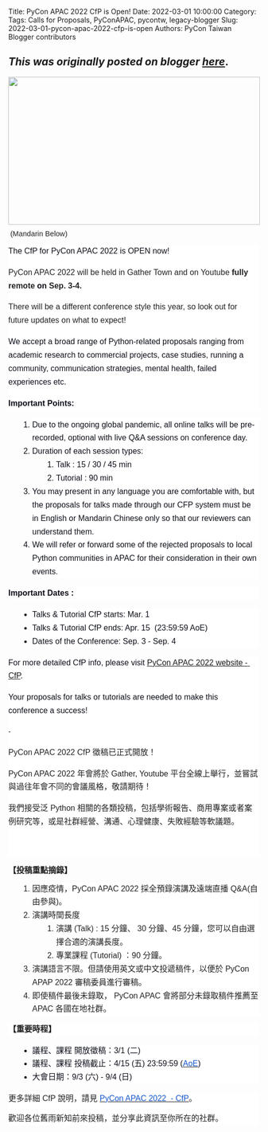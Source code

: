 Title: PyCon APAC 2022 CfP is Open!
Date: 2022-03-01 10:00:00
Category:
Tags: Calls for Proposals, PyConAPAC, pycontw, legacy-blogger
Slug: 2022-03-01-pycon-apac-2022-cfp-is-open
Authors: PyCon Taiwan Blogger contributors

*This was originally posted on blogger [here](https://pycontw.blogspot.com/2022/03/pycon-apac-2022-cfp-is-open.html)*.
---
<p><span id="docs-internal-guid-6aca41e1-7fff-8a04-242d-aa2f361c2167"><span style="font-family: Arial; font-size: 11pt; vertical-align: baseline; white-space: pre-wrap;"><span style="border: none; display: inline-block; height: 306px; overflow: hidden; width: 521px;"><img height="297" src="https://lh3.googleusercontent.com/Mg415sDQZDHA9MDeXN6OHuDPa5OcB_4QBvJFGRefgaRFB0Ijb-6N6UkVLqXKL3QZy41rUY46tcV3XSFglIku7ZVcE5TlkZubleWdR1iqoZ424PBbgqkDpFMiMXnNuGyDCLc3qJ_t=w506-h297" style="margin-left: 0px; margin-top: 0px;" width="506" /></span></span></span><br />&nbsp;<span style="color: #222222; font-family: Arial; font-size: 11pt; white-space: pre-wrap;">(Mandarin Below)&nbsp;</span></p><span id="docs-internal-guid-df18260f-7fff-2979-e8d5-5097c7727bda"><p dir="ltr" style="background-color: white; line-height: 1.68; margin-bottom: 0pt; margin-top: 0pt; padding: 0pt 0pt 12pt;"><span style="background-color: transparent; color: #0e101a; font-family: Arial; font-size: 12pt; vertical-align: baseline; white-space: pre-wrap;">The CfP for PyCon APAC 2022 is OPEN now!</span></p><p dir="ltr" style="background-color: white; line-height: 1.68; margin-bottom: 0pt; margin-top: 0pt; padding: 0pt 0pt 12pt;"><span style="background-color: transparent; color: #222222; font-family: Arial; font-size: 12pt; vertical-align: baseline; white-space: pre-wrap;">PyCon APAC 2022 will be held in Gather Town and on Youtube</span><span style="background-color: transparent; color: #222222; font-family: Arial; font-size: 12pt; font-weight: 700; vertical-align: baseline; white-space: pre-wrap;"> </span><span style="background-color: transparent; color: #222222; font-family: Arial; font-size: 12pt; font-weight: 700; vertical-align: baseline; white-space: pre-wrap;">fully remote </span><span style="background-color: transparent; color: #0e101a; font-family: Arial; font-size: 12pt; font-weight: 700; vertical-align: baseline; white-space: pre-wrap;">on </span><span style="background-color: transparent; color: #222222; font-family: Arial; font-size: 12pt; font-weight: 700; vertical-align: baseline; white-space: pre-wrap;">Sep. 3-4.&nbsp;</span></p><p dir="ltr" style="background-color: white; line-height: 1.68; margin-bottom: 0pt; margin-top: 0pt; padding: 0pt 0pt 12pt;"><span style="background-color: transparent; color: #222222; font-family: Arial; font-size: 12pt; vertical-align: baseline; white-space: pre-wrap;">There will be a different conference style this year, so look out for future updates on what to expect!</span></p><p dir="ltr" style="background-color: white; line-height: 1.68; margin-bottom: 0pt; margin-top: 0pt; padding: 0pt 0pt 12pt;"><span style="background-color: transparent; color: #0e101a; font-family: Arial; font-size: 12pt; vertical-align: baseline; white-space: pre-wrap;">We accept a broad range of Python-related proposals ranging from academic research to commercial projects, case studies, running a community, communication strategies, mental health, failed experiences etc.</span></p><p dir="ltr" style="background-color: white; line-height: 1.68; margin-bottom: 12pt; margin-top: 0pt;"><span style="background-color: transparent; color: #0e101a; font-family: Arial; font-size: 12pt; font-weight: 700; vertical-align: baseline; white-space: pre-wrap;">Important Points:</span></p><ol style="margin-bottom: 0px; margin-top: 0px; padding-inline-start: 48px;"><li dir="ltr" style="color: #0e101a; font-family: Arial; font-size: 12pt; vertical-align: baseline; white-space: pre;"><p dir="ltr" style="background-color: white; line-height: 1.68; margin-bottom: 0pt; margin-top: 12pt;"><span style="background-color: transparent; font-size: 12pt; vertical-align: baseline; white-space: pre-wrap;">Due to the ongoing global pandemic, all online talks will be pre-recorded, optional with live Q&amp;A sessions on conference day.</span></p></li><li dir="ltr" style="color: #0e101a; font-family: Arial; font-size: 12pt; vertical-align: baseline; white-space: pre;"><p dir="ltr" style="background-color: white; line-height: 1.68; margin-bottom: 0pt; margin-top: 0pt;"><span style="background-color: transparent; font-size: 12pt; vertical-align: baseline; white-space: pre-wrap;">Duration of each session types:</span><span style="background-color: transparent; font-size: 12pt; vertical-align: baseline; white-space: pre-wrap;"><span class="Apple-tab-span" style="white-space: pre;">	</span></span></p></li><ol style="margin-bottom: 0px; margin-top: 0px; padding-inline-start: 48px;"><li dir="ltr" style="color: #0e101a; font-family: Arial; font-size: 12pt; vertical-align: baseline; white-space: pre;"><p dir="ltr" style="background-color: white; line-height: 1.68; margin-bottom: 0pt; margin-top: 0pt;"><span style="background-color: transparent; font-size: 12pt; vertical-align: baseline; white-space: pre-wrap;">Talk : 15 / 30 / 45 min&nbsp;</span></p></li><li dir="ltr" style="color: #0e101a; font-family: Arial; font-size: 12pt; vertical-align: baseline; white-space: pre;"><p dir="ltr" style="background-color: white; line-height: 1.68; margin-bottom: 0pt; margin-top: 0pt;"><span style="background-color: transparent; font-size: 12pt; vertical-align: baseline; white-space: pre-wrap;">Tutorial : 90 min</span></p></li></ol><li dir="ltr" style="color: #0e101a; font-family: Arial; font-size: 12pt; vertical-align: baseline; white-space: pre;"><p dir="ltr" style="background-color: white; line-height: 1.68; margin-bottom: 0pt; margin-top: 0pt;"><span style="background-color: transparent; font-size: 12pt; vertical-align: baseline; white-space: pre-wrap;">You may present in any language you are comfortable with, but the proposals for talks made through our CFP system must be in English or Mandarin Chinese only so that our reviewers can understand them.</span></p></li><li dir="ltr" style="color: #0e101a; font-family: Arial; font-size: 12pt; vertical-align: baseline; white-space: pre;"><p dir="ltr" style="background-color: white; line-height: 1.68; margin-bottom: 12pt; margin-top: 0pt;"><span style="background-color: transparent; font-size: 12pt; vertical-align: baseline; white-space: pre-wrap;">We will refer or forward some of the rejected proposals to local Python communities in APAC for their consideration in their own events.</span></p></li></ol><p dir="ltr" style="background-color: white; line-height: 1.68; margin-bottom: 12pt; margin-top: 12pt;"><span style="background-color: transparent; color: #0e101a; font-family: Arial; font-size: 12pt; font-weight: 700; vertical-align: baseline; white-space: pre-wrap;">Important Dates :&nbsp;</span></p><ul style="margin-bottom: 0px; margin-top: 0px; padding-inline-start: 48px;"><li dir="ltr" style="color: #0e101a; font-family: Arial; font-size: 12pt; vertical-align: baseline; white-space: pre;"><p dir="ltr" style="background-color: white; line-height: 1.68; margin-bottom: 0pt; margin-top: 12pt;"><span style="background-color: transparent; font-size: 12pt; vertical-align: baseline; white-space: pre-wrap;">Talks &amp; Tutorial CfP starts: Mar. 1</span></p></li><li dir="ltr" style="color: #0e101a; font-family: Arial; font-size: 12pt; vertical-align: baseline; white-space: pre;"><p dir="ltr" style="background-color: white; line-height: 1.68; margin-bottom: 0pt; margin-top: 0pt;"><span style="background-color: transparent; font-size: 12pt; vertical-align: baseline; white-space: pre-wrap;">Talks &amp; Tutorial CfP ends: Apr. 15&nbsp; (23:59:59 AoE)</span></p></li><li dir="ltr" style="color: #0e101a; font-family: Arial; font-size: 12pt; vertical-align: baseline; white-space: pre;"><p dir="ltr" style="background-color: white; line-height: 1.68; margin-bottom: 12pt; margin-top: 0pt;"><span style="background-color: transparent; font-size: 12pt; vertical-align: baseline; white-space: pre-wrap;">Dates of the Conference: Sep. 3 - Sep. 4</span></p></li></ul><p dir="ltr" style="background-color: white; line-height: 1.68; margin-bottom: 0pt; margin-top: 12pt; padding: 0pt 0pt 12pt;"><span style="background-color: transparent; color: #0e101a; font-family: Arial; font-size: 12pt; vertical-align: baseline; white-space: pre-wrap;">For more detailed CfP info, please visit </span><span style="background-color: transparent; color: #1155cc; font-family: Arial; font-size: 12pt; vertical-align: baseline; white-space: pre-wrap;"><a href="https://tw.pycon.org/2022/en-us/speaking/cfp">PyCon APAC 2022 website - CfP</a></span><span style="background-color: transparent; color: #0e101a; font-family: Arial; font-size: 12pt; vertical-align: baseline; white-space: pre-wrap;">.</span></p><p dir="ltr" style="background-color: white; line-height: 1.68; margin-bottom: 0pt; margin-top: 0pt; padding: 0pt 0pt 12pt;"><span style="background-color: transparent; color: #0e101a; font-family: Arial; font-size: 12pt; vertical-align: baseline; white-space: pre-wrap;">Your proposals for talks or tutorials are needed to make this conference a success!</span></p><p dir="ltr" style="background-color: white; line-height: 1.68; margin-bottom: 0pt; margin-top: 0pt; padding: 0pt 0pt 12pt;"><span style="background-color: transparent; color: #222222; font-family: Arial; font-size: 11pt; vertical-align: baseline; white-space: pre-wrap;">-</span></p><p dir="ltr" style="background-color: white; line-height: 1.68; margin-bottom: 0pt; margin-top: 0pt; padding: 0pt 0pt 12pt;"><span style="background-color: transparent; color: #222222; font-family: Arial; font-size: 12pt; vertical-align: baseline; white-space: pre-wrap;">PyCon APAC 2022 CfP 徵稿已正式開放！</span></p><p dir="ltr" style="background-color: white; line-height: 1.68; margin-bottom: 0pt; margin-top: 0pt; padding: 0pt 0pt 12pt;"><span style="background-color: transparent; color: #222222; font-family: Arial; font-size: 12pt; vertical-align: baseline; white-space: pre-wrap;">PyCon APAC 2022 年會將於 Gather, Youtube 平台全線上舉行，並嘗試與過往年會不同的會議風格，敬請期待！</span></p><p dir="ltr" style="background-color: white; line-height: 1.68; margin-bottom: 0pt; margin-top: 0pt; padding: 0pt 0pt 12pt;"><span style="background-color: transparent; color: #222222; font-family: Arial; font-size: 12pt; vertical-align: baseline; white-space: pre-wrap;">我們接受泛 Python 相關的各類投稿，包括學術報告、商用專案或者案例研究等，或是社群經營、溝通、心理健康、失敗經驗等軟議題。</span></p><p dir="ltr" style="background-color: white; line-height: 1.68; margin-bottom: 0pt; margin-top: 0pt; padding: 0pt 0pt 12pt;">&nbsp;</p><p dir="ltr"><span style="background-color: transparent; color: #222222; font-family: Arial; font-size: 12pt; font-weight: 700; vertical-align: baseline; white-space: pre-wrap;">【投稿重點摘錄】</span></p><ol style="margin-bottom: 0px; margin-top: 0px; padding-inline-start: 48px;"><li dir="ltr" style="color: #222222; font-family: Arial; font-size: 12pt; vertical-align: baseline; white-space: pre;"><p dir="ltr" style="background-color: white; line-height: 1.68; margin-bottom: 0pt; margin-top: 10pt;"><span style="background-color: transparent; font-size: 12pt; vertical-align: baseline; white-space: pre-wrap;">因應疫情，PyCon APAC 2022 採全預錄演講及遠端直播 Q&amp;A(自由參與)。</span></p></li><li dir="ltr" style="color: #222222; font-family: Arial; font-size: 12pt; vertical-align: baseline; white-space: pre;"><p dir="ltr" style="background-color: white; line-height: 1.68; margin-bottom: 0pt; margin-top: 0pt;"><span style="background-color: transparent; font-size: 12pt; vertical-align: baseline; white-space: pre-wrap;">演講時間長度</span></p></li><ol style="margin-bottom: 0px; margin-top: 0px; padding-inline-start: 48px;"><li dir="ltr" style="color: #222222; font-family: Arial; font-size: 12pt; vertical-align: baseline; white-space: pre;"><p dir="ltr" style="background-color: white; line-height: 1.68; margin-bottom: 0pt; margin-top: 0pt;"><span style="background-color: transparent; font-size: 12pt; vertical-align: baseline; white-space: pre-wrap;">演講 (Talk) : 15 分鐘、 30 分鐘、45 分鐘，您可以自由選擇合適的演講長度。</span></p></li><li dir="ltr" style="color: #222222; font-family: Arial; font-size: 12pt; vertical-align: baseline; white-space: pre;"><p dir="ltr" style="background-color: white; line-height: 1.68; margin-bottom: 0pt; margin-top: 0pt;"><span style="background-color: transparent; font-size: 12pt; vertical-align: baseline; white-space: pre-wrap;">專業課程 (Tutorial) ：90 分鐘。</span></p></li></ol><li dir="ltr" style="color: #222222; font-family: Arial; font-size: 12pt; vertical-align: baseline; white-space: pre;"><p dir="ltr" style="background-color: white; line-height: 1.68; margin-bottom: 0pt; margin-top: 0pt;"><span style="background-color: transparent; font-size: 12pt; vertical-align: baseline; white-space: pre-wrap;">演講語言不限。但請使用英文或中文投遞稿件，以便於 PyCon APAP 2022 審稿委員進行審稿。</span></p></li><li dir="ltr" style="color: #222222; font-family: Arial; font-size: 12pt; vertical-align: baseline; white-space: pre;"><p dir="ltr" style="background-color: white; line-height: 1.68; margin-bottom: 10pt; margin-top: 0pt;"><span style="background-color: transparent; font-size: 12pt; vertical-align: baseline; white-space: pre-wrap;">即使稿件最後未錄取， PyCon APAC 會將部分未錄取稿件推薦至 APAC 各國在地社群。</span></p></li></ol><p dir="ltr" style="background-color: white; line-height: 1.68; margin-bottom: 10pt; margin-top: 10pt;"><span style="background-color: transparent; color: #222222; font-family: Arial; font-size: 12pt; font-weight: 700; vertical-align: baseline; white-space: pre-wrap;">【重要時程】</span></p><ul style="margin-bottom: 0px; margin-top: 0px; padding-inline-start: 48px;"><li dir="ltr" style="color: #0e101a; font-family: Arial; font-size: 12pt; vertical-align: baseline; white-space: pre;"><p dir="ltr" style="background-color: white; line-height: 1.68; margin-bottom: 0pt; margin-top: 12pt;"><span style="background-color: transparent; font-size: 12pt; vertical-align: baseline; white-space: pre-wrap;">議程、課程 開放徵稿：3/1 (二)</span></p></li><li dir="ltr" style="color: #0e101a; font-family: Arial; font-size: 12pt; vertical-align: baseline; white-space: pre;"><p dir="ltr" style="background-color: white; line-height: 1.68; margin-bottom: 0pt; margin-top: 0pt;"><span style="background-color: transparent; font-size: 12pt; vertical-align: baseline; white-space: pre-wrap;">議程、課程 投稿截止：4/15 (五) 23:59:59 (</span><a href="https://www.timeanddate.com/worldclock/converter.html?iso=20210427T115900&amp;p1=tz_aoe&amp;p2=241&amp;p3=1440"><span style="background-color: transparent; color: #1155cc; font-size: 12pt; vertical-align: baseline; white-space: pre-wrap;">AoE</span></a><span style="background-color: transparent; font-size: 12pt; vertical-align: baseline; white-space: pre-wrap;">)</span></p></li><li dir="ltr" style="color: #0e101a; font-family: Arial; font-size: 12pt; vertical-align: baseline; white-space: pre;"><p dir="ltr" style="background-color: white; line-height: 1.68; margin-bottom: 12pt; margin-top: 0pt;"><span style="background-color: transparent; font-size: 12pt; vertical-align: baseline; white-space: pre-wrap;">大會日期：9/3 (六) - 9/4 (日)</span></p></li></ul><p dir="ltr" style="background-color: white; line-height: 1.68; margin-bottom: 0pt; margin-top: 10pt; padding: 0pt 0pt 10pt;"><span style="background-color: transparent; color: #222222; font-family: Arial; font-size: 12pt; vertical-align: baseline; white-space: pre-wrap;">更多詳細 CfP 說明，請見 </span><a href="https://tw.pycon.org/2022/zh-hant/speaking/cfp"><span style="background-color: transparent; color: #1155cc; font-family: Arial; font-size: 12pt; vertical-align: baseline; white-space: pre-wrap;">PyCon APAC 2022&nbsp; - CfP</span></a><span style="background-color: transparent; color: #222222; font-family: Arial; font-size: 12pt; vertical-align: baseline; white-space: pre-wrap;">。</span></p><p dir="ltr" style="background-color: white; line-height: 1.68; margin-bottom: 10pt; margin-top: 0pt;"><span style="background-color: transparent; color: #222222; font-family: Arial; font-size: 12pt; vertical-align: baseline; white-space: pre-wrap;">歡迎各位舊雨新知前來投稿，並分享此資訊至你所在的社群。</span></p><div><span style="background-color: transparent; color: #222222; font-family: Arial; font-size: 12pt; vertical-align: baseline; white-space: pre-wrap;"><br /></span></div></span>
